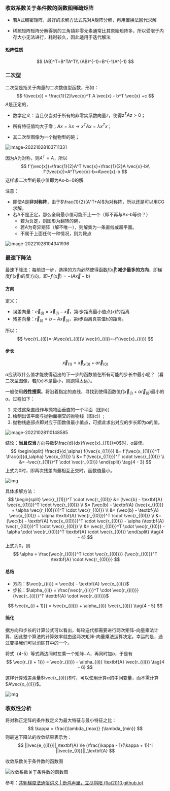 ### 收敛系数关于条件数的函数图稀疏矩阵

- 若A式稠密矩阵，最好的求解方法式先对A矩阵分解，再用置换法回代求解

- 稀疏矩阵矩阵分解得到的三角镇非零元素通常比其原始矩阵多，所以受限于内存大小无法进行，耗时较久，因此适用于迭代解法

#### 矩阵性质

$$
(AB)^T=B^TA^T\\
(AB)^{-1}=B^{-1}A^{-1}
$$

### 二次型

二次型是指关于向量的二次数值型函数，形如：
$$
f(\vec{x}) = \frac{1}{2}\vec{x}^T A \vec{x} - b^T \vec{x} +c
$$
$A$是正定的，

- 数学定义：当且仅当对于所有的非零实系数向量$z$，使得$z^TAz>0$；
- 所有特征值均大于零；$Ax=\lambda x\rightarrow x^TAx=\lambda x^Tx$；

- 其二次型图像为一个抛物型的碗；

![image-20221028103711331](./imags/image-20221028103711331.png)

因为A为对称，则$A^T=A$，所以
$$
f'(\vec{x})=\frac{1}{2}A^T \vec{x}+\frac{1}{2}A \vec{x}-b\\
f'(\vec{x})=A^T\vec{x}-b=A\vec{x}-b
$$
这样求二次型的最小值即为Ax-b=0的解

注意：

- 即使$A$是**非对称阵**，由于$\frac{1}{2}(A^T+A)$为对称阵，所以还是可以用CG求解。
- 若A不是正定，那么全局最小值可能不止一个（即不再与Ax-b等价？）
  - 若为负定，则图形为翻转的碗，
  - 若$A$为奇异矩阵（解不唯一），则解集为一条直线或超平面。
  - 不属于上面任何一种情况，则为鞍点

![image-20221028104341936](./imags/image-20221028104341936.png)

### 最速下降法

最速下降法：每前进一步，选择的方向必然使得函数$f(\vec{x})$**减少最多的方向**，即梯度$f'(\vec{x})$的反方向，即$-f'(\vec{x})=-(A\vec{x}-b)$

#### 方向

定义：

- 误差向量：$\vec{e}_{(i)}=\vec{x}_{(i)}-\vec{x}$，第$i$步距离最小值点$(x)$的距离
- 残差向量：$\vec{r}_{(i)}=b-A\vec{x}_{(i)}$，第$i$步距离真实值$b$的距离。

所以：
$$
\vec{r}_{(i)}=-A\vec{e}_{(i)}\\
\vec{r}_{(i)}=-f'(\vec{x}_{(i)})
$$

#### 步长

$$
\vec{x}_{(1)} = \vec{x}_{x(0)} + \alpha \vec{r}_{(0)}
$$

$\alpha$应该取什么值才能使得迈出的下一步的函数值在所有可能的步长中最小呢？（看二次型图像，若$f(x)$不是最小，则跑得太远）。

一般使用**线性搜索**。将沿着指定的直线，寻找到使得函数值$f(\vec{x}_{(i)}+\alpha \vec{r}_{(i)})$最小的$\alpha$。过程如下：

1. 先过这条直线作与抛物面垂直的一个平面（图(b)）
2. 绘制出该平面与抛物面相交的抛物线（图(c)）;
3. 抛物线底部点即对应于函数值最小值点，可据此求出对应的步长即为$\alpha$的值。

![image-20221028110148585](./imags/image-20221028110148585.png)

结论：**当且仅当**方向导数$\frac{d}{dx}f(\vec{x}_{(1)})=0$时，$\alpha$最佳。
$$
\begin{split} \frac{d}{d_\alpha} f(\vec{x_{(1)}}) &= f’(\vec{x_{(1)}})^T \frac{d}{d_\alpha} \vec{x_{(1)}} \\ &= f’(\vec{x_{(1)}})^T \cdot \vec{r_{(0)}} \\ &= -\vec{r_{(1)}}^T \cdot \vec{r_{(0)}} \end{split}  \tag{4 - 3}
$$
上式为0时，即两次残差向量相互正交时，函数值最小。

![img](./imags/%E6%AE%8B%E5%B7%AE%E5%90%91%E9%87%8F%E7%9B%B8%E4%BA%92%E6%AD%A3%E4%BA%A4.png)

具体求解方法：
$$
\begin{split} \vec{r_{(1)}}^T \cdot \vec{r_{(0)}} &= (\vec{b} - \textbf{A} \vec{x_{(1)}})^T \cdot \vec{r_{(0)}} \\ &= [\vec{b} - \textbf{A} (\vec{x_{(0)}} + \alpha \vec{r_{(0)}})]^T \cdot \vec{r_{(0)}} \\ &= (\vec{b} - \textbf{A} \vec{x_{(0)}} + \alpha \textbf{A} \vec{r_{(0)}})^T \cdot \vec{r_{(0)}} \\ &= (\vec{b} - \textbf{A} \vec{x_{(0)}})^T \cdot \vec{r_{(0)}} - \alpha (\textbf{A} \vec{r_{(0)}})^T \cdot \vec{r_{(0)}} \\ &= \vec{r_{(0)}}^T \cdot \vec{r_{(0)}} - \alpha \cdot \vec{r_{(0)}}^T \textbf{A} \cdot \vec{r_{(0)}} \end{split} \tag{4 - 4}
$$
上式为0，则
$$
\alpha = \frac{\vec{r_{(0)}}^T \cdot \vec{r_{(0)}}}   {\vec{r_{(0)}}^T \textbf{A} \cdot \vec{r_{(0)}}}
$$

#### 总结

- 方向：$\vec{r_{(i)}} = \vec{b} - \textbf{A} \vec{x_{(i)}}$
- 步长：$\alpha_{(i)} = \frac{\vec{r_{(i)}}^T \cdot \vec{r_{(i)}}}   {\vec{r_{(i)}}^T \textbf{A} \cdot \vec{r_{(i)}}}$

$$
\vec{x_{(i + 1)}} = \vec{x_{(i)}} + \alpha_{(i)} \vec{r_{(i)}}  \tag{4 - 5}
$$



#### 简化

据方向和步长的计算公式可以看出，每轮迭代都需要进行两次矩阵-向量乘法计算，因此整个算法的计算效率就由这两次矩阵-向量乘法运算决定。幸运的是，通过变换我们可以消除其中的一个。

将式（4-5）等式两边同时左乘一个矩阵$−A$，再同时加$b$，于是有
$$
\vec{r_{(i + 1)}} = \vec{r_{(i)}} - \alpha_{(i)} \textbf{A} \vec{r_{(i)}} \tag{4 - 6}
$$

这样计算残差余量$\vec{r_{(i)}}$时，可以使用计算$\alpha$的中间变量，而不需计算$A\vec{x_{(i)}}$。

![img](./imags/%E6%9C%80%E9%80%9F%E4%B8%8B%E9%99%8D%E6%B3%95%E6%94%B6%E6%95%9B%E8%BF%87%E7%A8%8B%E7%A4%BA%E6%84%8F%E5%9B%BE.png)

### 收敛性分析

将对称正定阵的条件数定义为最大特征与最小特征之比：
$$
\kappa = \frac{\lambda_{max}} {\lambda_{min}} 
$$
则最速下降法的收敛结果表示为：
$$
||\vec{e_{(i)}}||_\textbf{A} \le (\frac{\kappa - 1}{\kappa + 1})^i ||\vec{e_{0}}||_\textbf{A} 
$$

收敛系数关于条件数的函数图

![收敛系数关于条件数的函数图](./imags/%E6%94%B6%E6%95%9B%E7%B3%BB%E6%95%B0%E5%85%B3%E4%BA%8E%E6%9D%A1%E4%BB%B6%E6%95%B0%E7%9A%84%E5%87%BD%E6%95%B0%E5%9B%BE.png)

参考：[共轭梯度法通俗讲义 | 断鸿声里，立尽斜阳 (flat2010.github.io)](https://flat2010.github.io/2018/10/26/共轭梯度法通俗讲义/#译者后记)